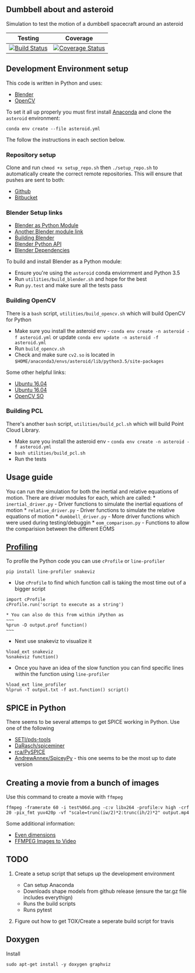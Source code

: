 ## Dumbbell about and asteroid

Simulation to test the motion of a dumbbell spacecraft around an asteroid

| Testing | Coverage |
|---------|----------|
| [![Build Status](https://travis-ci.org/skulumani/asteroid_dumbbell.svg?branch=master)](https://travis-ci.org/skulumani/asteroid_dumbbell) | [![Coverage Status](https://coveralls.io/repos/github/skulumani/asteroid_dumbbell/badge.svg?branch=master)](https://coveralls.io/github/skulumani/asteroid_dumbbell?branch=master) |

## Development Environment setup

This code is written in Python and uses:

* [Blender](www.blender.org)
* [OpenCV](www.opencv.org)

To set it all up properly you must first install [Anaconda](www.anaconda.org) and clone the `asteroid` environment:

~~~
conda env create --file asteroid.yml
~~~

The follow the instructions in each section below.


### Repository setup

Clone and run `chmod +x setup_repo.sh` then `./setup_repo.sh` to automatically create the correct remote repositories. 
This will ensure that pushes are sent to both:

* [Github](https://github.com/skulumani/asteroid_dumbbell)
* [Bitbucket](https://bitbucket.org/shankarkulumani/asteroid_dumbbell)

### Blender Setup links

* [Blender as Python Module](https://wiki.blender.org/index.php/User:Ideasman42/BlenderAsPyModule)
* [Another Blender module link](https://gist.github.com/alexlee-gk/3790bf5916649082d9d6)
* [Building Blender](https://wiki.blender.org/index.php/Dev:Doc/Building_Blender/Linux/Ubuntu/CMake)
* [Blender Python API](https://docs.blender.org/api/blender_python_api_current/info_quickstart.html)
* [Blender Dependencies](https://wiki.blender.org/index.php/Dev:Doc/Building_Blender/Linux/Dependencies_From_Source)

To build and install Blender as a Python module:

* Ensure you're using the `asteroid` conda enviornment and Python 3.5
* Run `utilities/build_blender.sh` and hope for the best
* Run `py.test` and make sure all the tests pass

### Building OpenCV

There is a `bash` script, `utilities/build_opencv.sh` which will build OpenCV for Python

* Make sure you install the asteroid env - `conda env create -n asteroid -f asteroid.yml` or update `conda env update -n asteroid -f asteroid.yml`
* Run `build_opencv.sh`
* Check and make sure `cv2.so` is located in `$HOME/anaconda3/envs/asteroid/lib/python3.5/site-packages`

Some other helpful links:

* [Ubuntu 16.04](http://www.pyimagesearch.com/2016/10/24/ubuntu-16-04-how-to-install-opencv/)
* [Ubuntu 16.04](https://www.learnopencv.com/install-opencv3-on-ubuntu/)
* [OpenCV SO](https://stackoverflow.com/questions/18561910/opencv-python-cant-use-surf-sift)

### Building PCL

There's another `bash` script, `utilities/build_pcl.sh` which will build Point Cloud Library. 

* Make sure you install the asteroid env - `conda env create -n asteroid -f asteroid.yml`
* `bash utilities/build_pcl.sh`
* Run the tests

## Usage guide

You can run the simulation for both the inertial and relative equations of motion. 
There are driver modules for each, which are called:
    * `inertial_driver.py` - Driver functions to simulate the inertial equations of motion
    * `relative_driver.py` - Driver functions to simulate the relative equations of motion
    * `dumbbell_driver.py` - More driver functions which were used during testing/debuggin
    * `eom_comparison.py` - Functions to allow the comparision between the different EOMS


## [Profiling](https://github.com/barbagroup/numba_tutorial_scipy2016/blob/master/notebooks/01.When.where.to.use.Numba.ipynb)

To profile the Python code you can use `cProfile` or `line-profiler`
~~~
pip install line-profiler snakeviz
~~~

* Use `cProfile` to find which function call is taking the most time out of a bigger script
~~~
import cProfile
cProfile.run('script to execute as a string')
~~~
    * You can also do this from within iPython as
    ~~~
    %prun -D output.prof function()
    ~~~
* Next use snakeviz to visualize it
~~~
%load_ext snakeviz
%snakeviz function()
~~~
* Once you have an idea of the slow function you can find specific lines within the function 
using `line-profiler`
~~~
%load_ext line_profiler
%lprun -T output.txt -f ast.function() script()
~~~

## SPICE in Python

There seems to be several attemps to get SPICE working in Python.
Use one of the following

* [SETI/pds-tools](https://github.com/SETI/pds-tools)
* [DaRasch/spiceminer](https://github.com/DaRasch/spiceminer)
* [rca/PySPICE](https://github.com/DaRasch/spiceminer)
* [AndrewAnnex/SpiceyPy](https://github.com/AndrewAnnex/SpiceyPy) - this one seems to be the most up to date version

## Creating a movie from a bunch of images

Use this command to create a movie with `ffmpeg`

~~~
ffmpeg -framerate 60 -i test%06d.png -c:v libx264 -profile:v high -crf 20 -pix_fmt yuv420p -vf "scale=trunc(iw/2)*2:trunc(ih/2)*2" output.mp4 
~~~

Some additional information:

* [Even dimensions](https://stackoverflow.com/questions/20847674/ffmpeg-libx264-height-not-divisible-by-2)
* [FFMPEG Images to Video](https://askubuntu.com/questions/610903/how-can-i-create-a-video-file-from-a-set-of-jpg-images)

## TODO

1. Create a setup script that setups up the development environment

    * Can setup Anaconda
    * Downloads shape models from github release (ensure the tar.gz file includes everythign)
    * Runs the build scripts
    * Runs pytest

2. Figure out how to get TOX/Create a seperate build script for travis

## Doxygen

Install

~~~
sudo apt-get install -y doxygen graphviz
~~~

